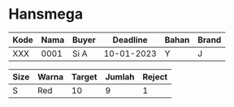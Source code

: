 # Hansmega

| Kode | Nama | Buyer | Deadline   | Bahan | Brand |  
|------|------|-------|------------|-------|-------|
| XXX  | 0001 | Si A  | 10-01-2023 | Y     | J     |

| Size | Warna | Target | Jumlah | Reject | 
|------|-------|--------|--------|--------|
| S    | Red   | 10     | 9      | 1      |
